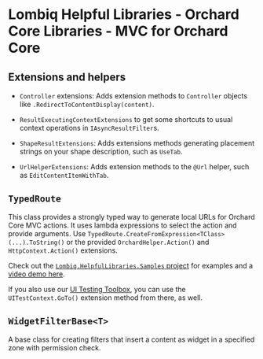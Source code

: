 # Lombiq Helpful Libraries - Orchard Core Libraries - MVC for Orchard Core



## Extensions and helpers

- `Controller` extensions: Adds extension methods to `Controller` objects like `.RedirectToContentDisplay(content)`.

- `ResultExecutingContextExtensions` to get some shortcuts to usual context operations in `IAsyncResultFilter`s.
- `ShapeResultExtensions`: Adds extensions methods generating placement strings on your shape description, such as `UseTab`.
- `UrlHelperExtensions`: Adds extension methods to the `@Url` helper, such as `EditContentItemWithTab`.


## `TypedRoute`

This class provides a strongly typed way to generate local URLs for Orchard Core MVC actions. It uses lambda expressions to select the action and provide arguments. Use `TypedRoute.CreateFromExpression<TClass>(...).ToString()` or the provided `OrchardHelper.Action()` and `HttpContext.Action()` extensions.

Check out the [`Lombiq.HelpfulLibraries.Samples` project](../../Lombiq.HelpfulLibraries.Samples) for examples and a [video demo here](https://www.youtube.com/watch?v=_q1kCqkeSE0).

If you also use our [UI Testing Toolbox](https://github.com/Lombiq/UI-Testing-Toolbox/), you can use the `UITestContext.GoTo()` extension method from there, as well.


## `WidgetFilterBase<T>`

A base class for creating filters that insert a content as widget in a specified zone with permission check.
